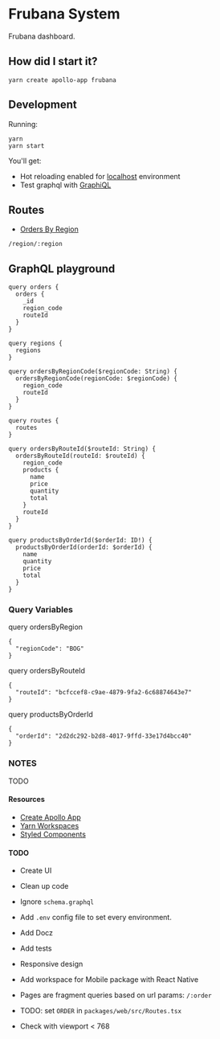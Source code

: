 # Frubana System

Frubana dashboard.


## How did I start it?

```
yarn create apollo-app frubana
```


## Development

Running:

```
yarn
yarn start
```

You'll get:
* Hot reloading enabled for [localhost](http://localhost:3000) environment
* Test graphql with [GraphiQL](http://localhost:8080/graphiql)

## Routes

* [Orders By Region](http://localhost:3000/region/BAQ)
```
/region/:region
```

## GraphQL playground

```
query orders {
  orders {
    _id
    region_code
    routeId
  }
}

query regions {
  regions
}

query ordersByRegionCode($regionCode: String) {
  ordersByRegionCode(regionCode: $regionCode) {
    region_code
    routeId
  }
}

query routes {
  routes
}

query ordersByRouteId($routeId: String) {
  ordersByRouteId(routeId: $routeId) {
    region_code
    products {
      name
      price
      quantity
      total
    }
    routeId
  }
}

query productsByOrderId($orderId: ID!) {
  productsByOrderId(orderId: $orderId) {
    name
    quantity
    price
    total
  }
}
```

### Query Variables

query ordersByRegion

```
{
  "regionCode": "BOG"
}
```

query ordersByRouteId

```
{
  "routeId": "bcfccef8-c9ae-4879-9fa2-6c68874643e7"
}
```

query productsByOrderId

```
{
  "orderId": "2d2dc292-b2d8-4017-9ffd-33e17d4bcc40"
}
```


### NOTES

TODO

#### Resources

* [Create Apollo App](https://github.com/sysgears/create-apollo-app)
* [Yarn Workspaces](https://yarnpkg.com/blog/2017/08/02/introducing-workspaces/)
* [Styled Components](https://www.styled-components.com/)

#### TODO

* Create UI
* Clean up code
* Ignore `schema.graphql`
* Add `.env` config file to set every environment.
* Add Docz
* Add tests
* Responsive design
* Add workspace for Mobile package with React Native


* Pages are fragment queries based on url params: `/:order`
* TODO: set `ORDER` in `packages/web/src/Routes.tsx`
* Check with viewport < 768